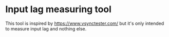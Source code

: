 # Input lag measuring tool

This tool is inspired by https://www.vsynctester.com/ but it's only intended to measure input lag and nothing else.

